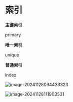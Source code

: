 # 索引

**主键索引**

primary

**唯一索引**

unique

**普通索引**

index

![image-20241128094433323](D:\code\study\notes_stu\c++_note\picture\image-20241128094433323.png)

![image-20241128111903531](D:\code\study\notes_stu\c++_note\picture\image-20241128111903531.png)
